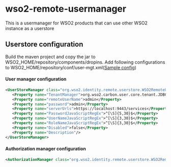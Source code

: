# wso2-remote-usermanager
This is a usermanager for WSO2 products that can use other WSO2 instance as a userstore

## Userstore configuration
Build the maven project and copy the jar to WSO2_HOME/repository/components/dropins. Add following configurations to WSO2_HOME/repository/conf/user-mgt.xml([Sample config](config/user-mgt.xml))

#### User manager configuration 

```xml
<UserStoreManager class="org.wso2.identity.remote.userstore.WSO2RemoteUserStoreManger">
   <Property name="TenantManager">org.wso2.carbon.user.core.tenant.JDBCTenantManager</Property>  
   <Property name="remoteUserName">admin</Property>
   <Property name="password">admin</Property>
   <Property name="serverUrls">https://localhost:9443/services</Property>
   <Property name="PasswordJavaScriptRegEx">^[\S]{5,30}$</Property>
   <Property name="UserNameJavaScriptRegEx">^[\S]{3,30}$</Property>
   <Property name="RoleNameJavaScriptRegEx">^[\S]{3,30}$</Property>
   <Property name="Disabled">false</Property>
   <Property name="Description"/>
</UserStoreManager>
```

#### Authorization manager configuration

```xml
<AuthorizationManager class="org.wso2.identity.remote.userstore.WSO2RemoteAuthorizationManager"/>
```
